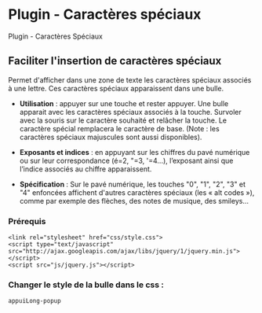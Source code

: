 # Plugin - Caractères spéciaux



Plugin - Caractères Spéciaux

## Faciliter l'insertion de caractères spéciaux



Permet d'afficher dans une zone de texte les caractères spéciaux associés à une lettre. Ces caractères spéciaux apparaissent dans une bulle.


* **Utilisation** : appuyer sur une touche et rester appuyer. Une bulle apparait avec les caractères spéciaux associés à la touche. Survoler avec la souris sur le caractère souhaité et relâcher la touche. Le caractère spécial remplacera le caractère de base. (Note : les caractères spéciaux majuscules sont aussi disponibles).


* **Exposants et indices** : en appuyant sur les chiffres du pavé numérique ou sur leur correspondance (é=2, "=3, '=4...), l’exposant ainsi que l’indice associés au chiffre apparaissent.


* **Spécification** : Sur le pavé numérique, les touches "0", "1", "2", "3" et "4" enfoncées affichent d'autres caractères spéciaux (les « alt codes »), comme par exemple des flèches, des notes de musique, des smileys…

### Prérequis
```
<link rel="stylesheet" href="css/style.css">       
<script type="text/javascript" src="http://ajax.googleapis.com/ajax/libs/jquery/1/jquery.min.js"></script>
<script src="js/jquery.js"></script> 
```

### Changer le style de la bulle dans le css :
```
appuiLong-popup
```
